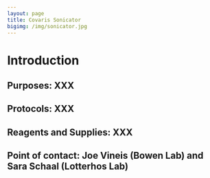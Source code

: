 ```yaml
---
layout: page
title: Covaris Sonicator
bigimg: /img/sonicator.jpg
---
```

# Introduction

## Purposes: XXX

## Protocols: XXX

## Reagents and Supplies: XXX

## Point of contact: Joe Vineis (Bowen Lab) and Sara Schaal (Lotterhos Lab)
